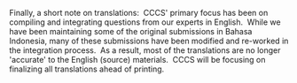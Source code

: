 Finally, a short note on translations:  CCCS' primary focus has been on compiling and integrating questions from our experts in English.  While we have been maintaining some of the original submissions in Bahasa Indonesia, many of these submissions have been modified and re-worked in the integration process.  As a result, most of the translations are no longer 'accurate' to the English (source) materials.  CCCS will be focusing on finalizing all translations ahead of printing.
